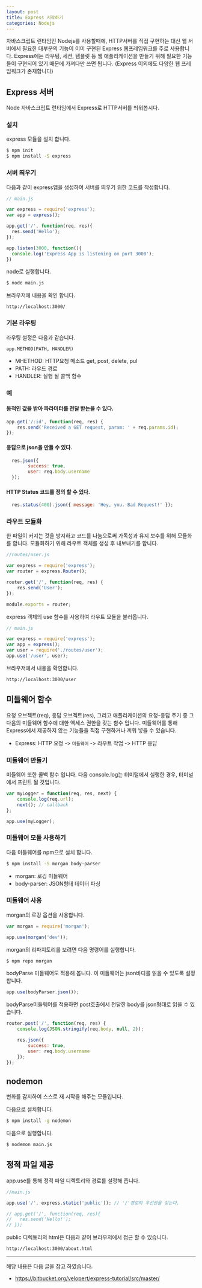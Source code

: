 ```yaml
---
layout: post
title: Express 시작하기 
categories: Nodejs
---
```


자바스크립트 런타임인 Nodejs를 사용할때에, HTTP서버를 직접 구현하는 대신 웹 서버에서 필요한 대부분의 기능이 이미 구현된 Express 웹프레임워크를 주로 사용합니다. Express에는 라우팅, 세션, 템플릿 등 웹 애플리케이션을 만들기 위해 필요한 기능들이 구현되어 있기 때문에 가져다만 쓰면 됩니다. (Express 이외에도 다양한 웹 프레임워크가 존재합니다)

## Express 서버 
Node 자바스크립트 런타임에서 Express로 HTTP서버를 띄워봅시다.

### 설치
express 모듈을 설치 합니다.

```sh
$ npm init
$ npm install -S express
```

### 서버 띄우기
다음과 같이 express앱을 생성하여 서버를 띄우기 위한 코드를 작성합니다.

```js
// main.js

var express = require('express');
var app = express();

app.get('/', function(req, res){
  res.send('Hello');
});

app.listen(3000, function(){
  console.log('Express App is listening on port 3000');
})
```

node로 실행합니다.
```sh
$ node main.js
```

브라우저에 내용을 확인 합니다.
```
http://localhost:3000/
```


### 기본 라우팅 
라우팅 설정은 다음과 같습니다.

```
app.METHOD(PATH, HANDLER)
``` 
- MHETHOD: HTTP요청 메소드 get, post, delete, pul 
- PATH: 라우드 경로 
- HANDLER: 실행 될 콜백 함수


### 예

#### 동적인 값을 받아 파라미터를 전달 받는을 수 있다.
```js
app.get('/:id', function(req, res) {
    res.send('Received a GET request, param: ' + req.params.id);
});

```

#### 응답으로 json을 만들 수 있다.
```js
  res.json({ 
        success: true,
        user: req.body.username
  });
```
#### HTTP Status 코드를 정의 할 수 있다.
```js
  res.status(400).json({ message: 'Hey, you. Bad Request!' });
```


### 라우트 모듈화
한 파일이 커지는 것을 방지하고 코드를 나눔으로써 가독성과 유지 보수를 위해 모듈화를 합니다. 모듈화하기 위해 라우트 객체를 생성 후 내보내기를 합니다.

```js
//routes/user.js

var express = require('express');
var router = express.Router();

router.get('/', function(req, res) {
    res.send('User');
});

module.exports = router;
```

express 객체의 use 함수를 사용하여 라우트 모듈을 불러옵니다.

```js
// main.js

var express = require('express');
var app = express();
var user = require('./routes/user');
app.use('/user', user);
```

브라우저에서 내용을 확인합니다.
```
http://localhost:3000/user
```


## 미들웨어 함수
요청 오브젝트(req), 응답 오브젝트(res),  그리고 애플리케이션의 요청-응답 주기 중 그 다음의 미들웨어 함수에 대한 액세스 권한을 갖는 함수 입니다. 미들웨어를 통해 Express에서 제공하지 않는 기능들을 직접 구현하거나 끼워 넣을 수 있습니다.

- Express: HTTP 요청 -> `미들웨어` -> 라우트 작업 -> HTTP 응답

### 미들웨어 만들기
미들웨어 또한 콜백 함수 입니다. 다음 console.log는 터미털에서 실행한 경우, 터미널에서 프린트 될 것입니다.

```js
var myLogger = function(req, res, next) {
    console.log(req.url);
    next(); // callback
};

app.use(myLogger);
```

### 미들웨어 모듈 사용하기
다음 미들웨어를 npm으로 설치 합니다.
```sh
$ npm install -S morgan body-parser 
```
- morgan: 로깅 미들웨어 
- body-parser: JSON형태 데이터 파싱


### 미들웨어 사용
morgan의 로깅 옵션을 사용합니다. 

```js
var morgan = require('morgan');

app.use(morgan('dev'));
```

morgan의 리파지토리를 보려면 다음 명령어를 실행합니다.
```sh
$ npm repo morgan
```

bodyParse 미들웨어도 적용해 봅니다. 이 미들웨어는 json바디를 읽을 수 있도록 설정합니다.
```js
app.use(bodyParser.json());
```

bodyParse미들웨어를 적용하면 post호출에서 전달한 body를 json형태로 읽을 수 있습니다.
```js
router.post('/', function(req, res) {
    console.log(JSON.stringify(req.body, null, 2));

    res.json({ 
        success: true,
        user: req.body.username
    });
});

```


## nodemon
변화를 감지하여 스스로 재 시작을 해주는 모듈입니다.

다음으로 설치합니다.
```sh
$ npm install -g nodemon
```

다음으로 실행합니다. 
```sh
$ nodemon main.js
```

## 정적 파일 제공
app.use를 통해 정적 파일 디렉토리와 경로를 설정해 줍니다.

```js
//main.js

app.use('/', express.static('public')); // '/'경로의 우선권을 갖는다.

// app.get('/', function(req, res){
//   res.send('Hello!');
// });
```

public 디렉토리의 html은 다음과 같이 브라우저에서 접근 할 수 있습니다.

```
http://localhost:3000/about.html
```

----
해당 내용은 다음 글을 참고 하였습니다.
- https://bitbucket.org/velopert/express-tutorial/src/master/